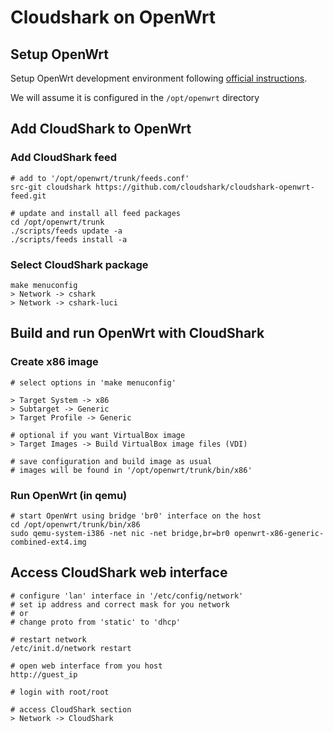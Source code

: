 # Cloudshark on OpenWrt

## Setup OpenWrt

Setup OpenWrt development environment following [official instructions](http://wiki.openwrt.org/doc/howto/buildroot.exigence).

We will assume it is configured in the ```/opt/openwrt``` directory

## Add CloudShark to OpenWrt

### Add CloudShark feed
    # add to '/opt/openwrt/trunk/feeds.conf'
    src-git cloudshark https://github.com/cloudshark/cloudshark-openwrt-feed.git

    # update and install all feed packages
    cd /opt/openwrt/trunk
    ./scripts/feeds update -a
    ./scripts/feeds install -a

### Select CloudShark package
    make menuconfig
    > Network -> cshark
    > Network -> cshark-luci

## Build and run OpenWrt with CloudShark

### Create x86 image

    # select options in 'make menuconfig'

    > Target System -> x86
    > Subtarget -> Generic
    > Target Profile -> Generic

    # optional if you want VirtualBox image
    > Target Images -> Build VirtualBox image files (VDI)

    # save configuration and build image as usual
    # images will be found in '/opt/openwrt/trunk/bin/x86'

### Run OpenWrt (in qemu)

    # start OpenWrt using bridge 'br0' interface on the host
    cd /opt/openwrt/trunk/bin/x86
    sudo qemu-system-i386 -net nic -net bridge,br=br0 openwrt-x86-generic-combined-ext4.img

## Access CloudShark web interface

    # configure 'lan' interface in '/etc/config/network'
    # set ip address and correct mask for you network
    # or
    # change proto from 'static' to 'dhcp'

    # restart network
    /etc/init.d/network restart

    # open web interface from you host
    http://guest_ip

    # login with root/root

    # access CloudShark section
    > Network -> CloudShark
